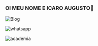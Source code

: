 ### OI MEU NOME E ICARO AUGUSTO👋

![Blog](https://img.shields.io/badge/Gmail-D14836?style=for-the-badge&logo=gmail&logoColor=white)

![whatsapp](https://img.shields.io/badge/WhatsApp-25D366?style=for-the-badge&logo=whatsapp&logoColor=white)

![academia](https://img.shields.io/badge/Academia-fff?style=for-the-badge&logo=academia&logoColor=black)







